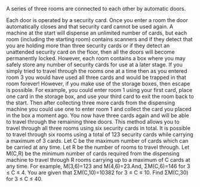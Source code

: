 
A series of three rooms are connected to each other by automatic doors.

Each door is operated by a security card. Once you enter a room the door automatically closes and that security card cannot be used again. A machine at the start will dispense an unlimited number of cards, but each room (including the starting room) contains scanners and if they detect that you are holding more than three security cards or if they detect an unattended security card on the floor, then all the doors will become permanently locked. However, each room contains a box where you may safely store any number of security cards for use at a later stage.
If you simply tried to travel through the rooms one at a time then as you entered room 3 you would have used all three cards and would be trapped in that room forever!
However, if you make use of the storage boxes, then escape is possible. For example, you could enter room 1 using your first card, place one card in the storage box, and use your third card to exit the room back to the start. Then after collecting three more cards from the dispensing machine you could use one to enter room 1 and collect the card you placed in the box a moment ago. You now have three cards again and will be able to travel through the remaining three doors. This method allows you to travel through all three rooms using six security cards in total.
It is possible to travel through six rooms using a total of 123 security cards while carrying a maximum of 3 cards.
Let C be the maximum number of cards which can be carried at any time.
Let R be the number of rooms to travel through.
Let M(C,R) be the minimum number of cards required from the dispensing machine to travel through R rooms carrying up to a maximum of C cards at any time.
For example, M(3,6)=123 and M(4,6)=23.And, &#931;M(C,6)=146 for 3 &#8804; C &#8804; 4.
You are given that &#931;M(C,10)=10382 for 3 &#8804; C &#8804; 10.
Find &#931;M(C,30) for 3 &#8804; C &#8804; 40.
